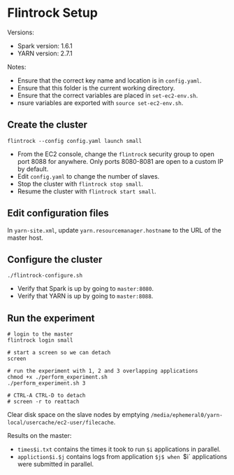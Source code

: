 # Flintrock Setup

Versions:

   * Spark version: 1.6.1
   * YARN version: 2.7.1

Notes:

   * Ensure that the correct key name and location is in `config.yaml`.
   * Ensure that this folder is the current working directory.
   * Ensure that the correct variables are placed in `set-ec2-env.sh`.
   * nsure variables are exported with `source set-ec2-env.sh`.

## Create the cluster

```
flintrock --config config.yaml launch small
```

   * From the EC2 console, change the `flintrock` security group to open port 8088
     for anywhere. Only ports 8080-8081 are open to a custom IP by default.
   * Edit `config.yaml` to change the number of slaves.
   * Stop the cluster with `flintrock stop small`.
   * Resume the cluster with `flintrock start small`.

## Edit configuration files

In `yarn-site.xml`, update `yarn.resourcemanager.hostname` to the URL of
the master host.

## Configure the cluster

```
./flintrock-configure.sh
```
   * Verify that Spark is up by going to `master:8080`.
   * Verify that YARN is up by going to `master:8088`.

## Run the experiment

```
# login to the master
flintrock login small

# start a screen so we can detach
screen

# run the experiment with 1, 2 and 3 overlapping applications
chmod +x ./perform_experiment.sh
./perform_experiment.sh 3

# CTRL-A CTRL-D to detach
# screen -r to reattach
```

Clear disk space on the slave nodes by emptying
`/media/ephemeral0/yarn-local/usercache/ec2-user/filecache`.

Results on the master:

   * `times$i.txt` contains the times it took to run `$i` applications in parallel.
   * `appliction$i.$j` contains logs from application `$j$ when `$i` applications
     were submitted in parallel.
